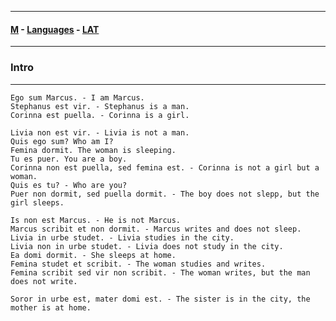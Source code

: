 
---

#### [M](https://github.com/ttltrk/TTT/blob/master/menu.md) - [Languages](https://github.com/ttltrk/TTT/blob/master/LAN/LAN.md) - [LAT](https://github.com/ttltrk/TTT/blob/master/LAN/LAT/LAT.md)

---

### Intro

---

```
Ego sum Marcus. - I am Marcus.
Stephanus est vir. - Stephanus is a man.
Corinna est puella. - Corinna is a girl.
```

```
Livia non est vir. - Livia is not a man.
Quis ego sum? Who am I?
Femina dormit. The woman is sleeping.
Tu es puer. You are a boy.
Corinna non est puella, sed femina est. - Corinna is not a girl but a woman.
Quis es tu? - Who are you?
Puer non dormit, sed puella dormit. - The boy does not slepp, but the girl sleeps.
```

```
Is non est Marcus. - He is not Marcus.
Marcus scribit et non dormit. - Marcus writes and does not sleep.
Livia in urbe studet. - Livia studies in the city.
Livia non in urbe studet. - Livia does not study in the city.
Ea domi dormit. - She sleeps at home.
Femina studet et scribit. - The woman studies and writes.
Femina scribit sed vir non scribit. - The woman writes, but the man does not write.
```

```
Soror in urbe est, mater domi est. - The sister is in the city, the mother is at home. 
```

